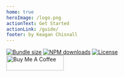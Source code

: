 ```yaml
---
home: true
heroImage: /logo.png
actionText: Get Started
actionLink: /guide/
footer: by Keagan Chisnall
---
```


<!-- Badges -->
<div class="v3-gmaps-badges">
  <a href="https://npmjs.com/package/v3-gmaps"><img src="https://img.shields.io/bundlephobia/minzip/v3-gmaps" alt="Bundle size"/></a>
  <a href="https://npmjs.com/package/v3-gmaps"><img src="https://img.shields.io/npm/dm/v3-gmaps.svg?style=flat" alt="NPM downloads"></a>
  <a href="https://npmjs.com/package/v3-gmaps"><img src="https://img.shields.io/npm/l/v3-gmaps.svg?style=flat" alt="License"></a>
</div>
<!-- Coffee -->
<div class="v3-gmaps-coffee">
  <a href="https://www.buymeacoffee.com/chisnallio" target="_blank">
    <img src="https://cdn.buymeacoffee.com/buttons/v2/default-blue.png" alt="Buy Me A Coffee" style="height: 40px !important;width: 150px !important;" >
  </a>
</div>

<br/>
